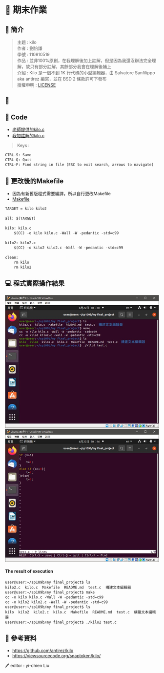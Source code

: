 # 📝 期末作業
## 📖 簡介
>主題 : kilo<br>
>作者 : 劉怡謙<br>
>學號 : 110810519<br>
>作品 : 並非100%原創，在我理解後加上註解，但是因為我還沒辦法完全理解，故只有部分註解，其餘部分我會在理解後補上<br>
>介紹 : Kilo 是一個不到 1K 行代碼的小型編輯器，由 Salvatore Sanfilippo aka antirez 編寫，並在 BSD 2 條款許可下發布<br>
>授權申明 : [LICENSE](https://github.com/antirez/kilo/blob/master/LICENSE)
## 📖 
## 📖 Code
* [老師提供的kilo.c](https://gitlab.com/ccc109/sp/-/tree/master/C8-kilo/kilo1.0)
* [我加註解的kilo.c](kilo2.c)

>Keys : <br>
```
CTRL-S: Save
CTRL-Q: Quit
CTRL-F: Find string in file (ESC to exit search, arrows to navigate)
```

## 📖 更改後的Makefile
* 因為有新舊版程式需要編譯，所以自行更改Makefile
* [Makefile](Makefile)
```
TARGET = kilo kilo2

all: $(TARGET)

kilo: kilo.c
	$(CC) -o kilo kilo.c -Wall -W -pedantic -std=c99

kilo2: kilo2.c
	$(CC) -o kilo2 kilo2.c -Wall -W -pedantic -std=c99

clean:
	rm kilo
	rm kilo2
```

## 💻 程式實際操作結果
![](pic/kilo1.JPG)
![](pic/kilo2.JPG)
#### The result of execution
```
user@user:~/sp109b/my final_project$ ls
kilo2.c  kilo.c  Makefile  README.md  test.c  構建文本編輯器
user@user:~/sp109b/my final_project$ make
cc -o kilo kilo.c -Wall -W -pedantic -std=c99
cc -o kilo2 kilo2.c -Wall -W -pedantic -std=c99
user@user:~/sp109b/my final_project$ ls
kilo  kilo2  kilo2.c  kilo.c  Makefile  README.md  test.c  構建文本編輯器
user@user:~/sp109b/my final_project$ ./kilo2 test.c
```

## 📖 參考資料
* https://github.com/antirez/kilo
* https://viewsourcecode.org/snaptoken/kilo/


🖊️ editor : yi-chien Liu